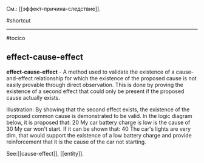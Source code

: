 См.: [[эффект-причина-следствие]].

#shortcut




<hr/>

#tocico

## effect-cause-effect

<b>effect-cause-effect</b> -  A method used to validate the existence of a cause-and-effect relationship for which the existence of the proposed cause is not easily provable through direct observation. This is done by proving the existence of a second effect that could only be present if the proposed cause actually exists.



Illustration:  By showing that the second effect exists, the existence of the proposed common cause is demonstrated to be valid. In the logic diagram below, it is proposed that: 20 My car battery charge is low is the cause of 30 My car won't start.  If it can be shown that: 40 The car's lights are very dim, that would support the existence of a low battery charge and provide reinforcement that it is the cause of the car not starting. 
 



See:[[cause-effect]], [[entity]].
